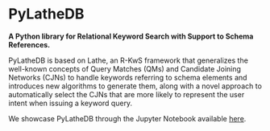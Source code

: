 # PyLatheDB

**A Python library for Relational Keyword Search with Support to Schema References.**

PyLatheDB is based on Lathe, an R-KwS framework that generalizes the well-known concepts of Query Matches (QMs) and Candidate Joining Networks (CJNs) to handle keywords referring to schema elements and introduces new algorithms to generate them, along with a novel approach to automatically select the CJNs that are more likely to represent the user intent when issuing a keyword query.

We showcase PyLatheDB through the Jupyter Notebook available [here](https://colab.research.google.com/github/pr3martins/PyLatheDB/blob/main/demo/PyLatheDB_DEMO.ipynb).

